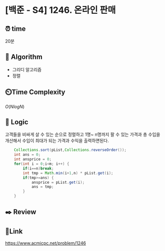 # [백준 - S4] 1246. 온라인 판매

## ⏰ **time**

20분

## :pushpin: **Algorithm**

- 그리디 알고리즘
- 정렬

## ⏲️**Time Complexity**

$O(NlogN)$

## :round_pushpin: **Logic**

고객들을 비싸게 살 수 있는 순으로 정렬하고 1명~ n명까지 팔 수 있는 가격과 총 수입을 개산해서 수입이 최대가 되는 가격과 수익을 출력하면된다.

```java
	Collections.sort(pList,Collections.reverseOrder());
	int ans = 0;
	int ansprice = 0;
	for(int i = 0;i<m; i++) {
		if(i==n)break;
		int tmp = Math.min(i+1,n) * pList.get(i);
		if(tmp>=ans) {
			ansprice = pList.get(i);
			ans = tmp;
		}
	}

```

## :black_nib: **Review**

## 📡**Link**

https://www.acmicpc.net/problem/1246
